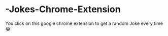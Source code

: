 # -Jokes-Chrome-Extension
You click on this google chrome extension to get a random Joke every time 😂
